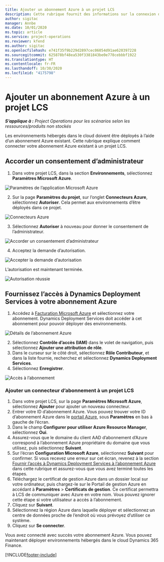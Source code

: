 ```yaml
---
title: Ajouter un abonnement Azure à un projet LCS
description: Cette rubrique fournit des informations sur la connexion de votre abonnement Azure à un projet LCS.
author: sigitac
manager: Annbe
ms.date: 10/01/2020
ms.topic: article
ms.service: project-operations
ms.reviewer: kfend
ms.author: sigitac
ms.openlocfilehash: e741f35f9b229d2897cec06054d91ae620397228
ms.sourcegitcommit: 625878bf48ea530f3381843be0e778cebbbf1922
ms.translationtype: HT
ms.contentlocale: fr-FR
ms.lasthandoff: 10/30/2020
ms.locfileid: "4175798"
---
```

# <a name="add-an-azure-subscription-to-an-lcs-project"></a>Ajouter un abonnement Azure à un projet LCS

_**S’applique à :** Project Operations pour les scénarios selon les ressources/produits non stockés_

Les environnements hébergés dans le cloud doivent être déployés à l’aide d’un abonnement Azure existant. Cette rubrique explique comment connecter votre abonnement Azure existant à un projet LCS. 

## <a name="grant-admin-consent"></a>Accorder un consentement d’administrateur

1. Dans votre projet LCS, dans la section **Environnements**, sélectionnez **Paramètres Microsoft Azure**.

![Paramètres de l’application Microsoft Azure](./media/1MicrosoftAzureSettings.png)

2. Sur la page **Paramètres du projet**, sur l’onglet **Connecteurs Azure**, sélectionnez **Autoriser**. Cela permet aux environnements d’être déployés dans ce projet.

![Connecteurs Azure](./media/2AzureConnectors.png)

3. Sélectionnez **Autoriser** à nouveau pour donner le consentement de l’administrateur.

![Accorder un consentement d’administrateur](./media/3GrantAdminConsent.png)

4. Acceptez la demande d’autorisation.

![Accepter la demande d’autorisation](./media/4AcceptPermissionRequest.png)

L’autorisation est maintenant terminée. 

![Autorisation réussie](./media/5AuthorizationComplete.png)

## <a name="provide-dynamics-deployment-services-access-to-your-azure-subscription"></a><a name="provide"></a>Fournissez l’accès à Dynamics Deployment Services à votre abonnement Azure

1. Accédez à [Facturation Microsoft Azure](https://portal.azure.com/#blade/Microsoft\_Azure\_Billing/SubscriptionsBlade) et sélectionnez votre abonnement. Dynamics Deployment Services doit accéder à cet abonnement pour pouvoir déployer des environnements.

![Détails de l’abonnement Azure](./media/6AzureSubscription.png)

2. Sélectionnez **Contrôle d’accès (IAM)** dans le volet de navigation, puis sélectionnez **Ajouter une attribution de rôle**.
3. Dans le curseur sur le côté droit, sélectionnez **Rôle Contributeur**, et dans la liste fournie, recherchez et sélectionnez **Dynamics Deployment Services**. 
4. Sélectionnez **Enregistrer**.

![Accès à l’abonnement](./media/7SubscriptionAccess.png)

### <a name="add-a-subscription-connector-to-an-lcs-project"></a>Ajouter un connecteur d’abonnement à un projet LCS

1. Dans votre projet LCS, sur la page **Paramètres Microsoft Azure**, sélectionnez **Ajouter** pour ajouter un nouveau connecteur.
2. Entrer votre ID d’abonnement Azure. Vous pouvez trouver votre ID d’abonnement Azure dans le [portail Azure](https://ms.portal.azure.com/), sous **Paramètres** en bas à gauche de l’écran.
3. Dans le champ **Configurer pour utiliser Azure Resource Manager**, sélectionnez **Oui**.
4. Assurez-vous que le domaine du client AAD d’abonnement d’Azure correspond à l’abonnement Azure propriétaire du domaine que vous utilisez, puis sélectionnez **Suivant**.
5. Sur l’écran **Configuration Microsoft Azure**, sélectionnez **Suivant** pour confirmer. Si vous recevez une erreur sur cet écran, revenez à la section [Fournir l’accès à Dynamics Deployment Services à l’abonnement Azure](#provide) dans cette rubrique et assurez-vous que vous avez terminé toutes les étapes.
6. Téléchargez le certificat de gestion Azure dans un dossier local sur votre ordinateur, puis chargez-le sur le Portail de gestion Azure en accédant à **Paramètres** > **Certificats de gestion**. Ce certificat permettra à LCS de communiquer avec Azure en votre nom. Vous pouvez ignorer cette étape si votre utilisateur a accès à l’abonnement.
7. Cliquez sur **Suivant**.
8. Sélectionnez la région Azure dans laquelle déployer et sélectionnez un centre de données proche de l’endroit où vous prévoyez d’utiliser ce système.
9.  Cliquez sur **Se connecter**.

Vous avez connecté avec succès votre abonnement Azure. Vous pouvez maintenant déployer environnements hébergés dans le cloud Dynamics 365 Finance.




[!INCLUDE[footer-include](../includes/footer-banner.md)]